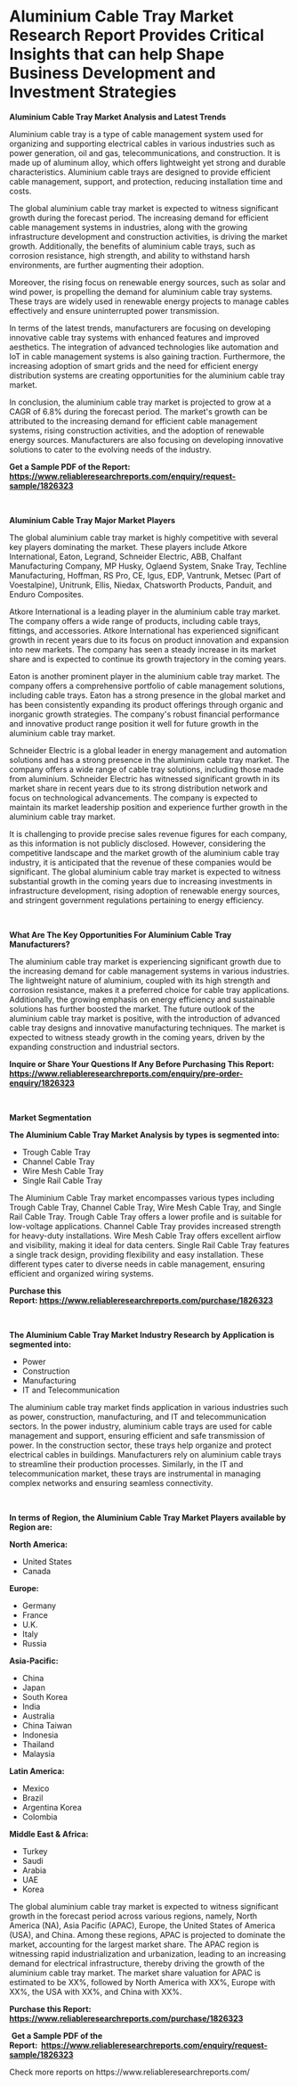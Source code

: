 <p><h1>Aluminium Cable Tray Market Research Report Provides Critical Insights that can help Shape Business Development and Investment Strategies</h1></p><p><strong>Aluminium Cable Tray Market Analysis and Latest Trends</strong></p>
<p><p>Aluminium cable tray is a type of cable management system used for organizing and supporting electrical cables in various industries such as power generation, oil and gas, telecommunications, and construction. It is made up of aluminum alloy, which offers lightweight yet strong and durable characteristics. Aluminium cable trays are designed to provide efficient cable management, support, and protection, reducing installation time and costs.</p><p>The global aluminium cable tray market is expected to witness significant growth during the forecast period. The increasing demand for efficient cable management systems in industries, along with the growing infrastructure development and construction activities, is driving the market growth. Additionally, the benefits of aluminium cable trays, such as corrosion resistance, high strength, and ability to withstand harsh environments, are further augmenting their adoption.</p><p>Moreover, the rising focus on renewable energy sources, such as solar and wind power, is propelling the demand for aluminium cable tray systems. These trays are widely used in renewable energy projects to manage cables effectively and ensure uninterrupted power transmission.</p><p>In terms of the latest trends, manufacturers are focusing on developing innovative cable tray systems with enhanced features and improved aesthetics. The integration of advanced technologies like automation and IoT in cable management systems is also gaining traction. Furthermore, the increasing adoption of smart grids and the need for efficient energy distribution systems are creating opportunities for the aluminium cable tray market.</p><p>In conclusion, the aluminium cable tray market is projected to grow at a CAGR of 6.8% during the forecast period. The market's growth can be attributed to the increasing demand for efficient cable management systems, rising construction activities, and the adoption of renewable energy sources. Manufacturers are also focusing on developing innovative solutions to cater to the evolving needs of the industry.</p></p>
<p><strong>Get a Sample PDF of the Report:&nbsp; <a href="https://www.reliableresearchreports.com/enquiry/request-sample/1826323">https://www.reliableresearchreports.com/enquiry/request-sample/1826323</a></strong></p>
<p>&nbsp;</p>
<p><strong>Aluminium Cable Tray Major Market Players</strong></p>
<p><p>The global aluminium cable tray market is highly competitive with several key players dominating the market. These players include Atkore International, Eaton, Legrand, Schneider Electric, ABB, Chalfant Manufacturing Company, MP Husky, Oglaend System, Snake Tray, Techline Manufacturing, Hoffman, RS Pro, CE, Igus, EDP, Vantrunk, Metsec (Part of Voestalpine), Unitrunk, Ellis, Niedax, Chatsworth Products, Panduit, and Enduro Composites.</p><p>Atkore International is a leading player in the aluminium cable tray market. The company offers a wide range of products, including cable trays, fittings, and accessories. Atkore International has experienced significant growth in recent years due to its focus on product innovation and expansion into new markets. The company has seen a steady increase in its market share and is expected to continue its growth trajectory in the coming years.</p><p>Eaton is another prominent player in the aluminium cable tray market. The company offers a comprehensive portfolio of cable management solutions, including cable trays. Eaton has a strong presence in the global market and has been consistently expanding its product offerings through organic and inorganic growth strategies. The company's robust financial performance and innovative product range position it well for future growth in the aluminium cable tray market.</p><p>Schneider Electric is a global leader in energy management and automation solutions and has a strong presence in the aluminium cable tray market. The company offers a wide range of cable tray solutions, including those made from aluminium. Schneider Electric has witnessed significant growth in its market share in recent years due to its strong distribution network and focus on technological advancements. The company is expected to maintain its market leadership position and experience further growth in the aluminium cable tray market.</p><p>It is challenging to provide precise sales revenue figures for each company, as this information is not publicly disclosed. However, considering the competitive landscape and the market growth of the aluminium cable tray industry, it is anticipated that the revenue of these companies would be significant. The global aluminium cable tray market is expected to witness substantial growth in the coming years due to increasing investments in infrastructure development, rising adoption of renewable energy sources, and stringent government regulations pertaining to energy efficiency.</p></p>
<p>&nbsp;</p>
<p><strong>What Are The Key Opportunities For Aluminium Cable Tray Manufacturers?</strong></p>
<p><p>The aluminium cable tray market is experiencing significant growth due to the increasing demand for cable management systems in various industries. The lightweight nature of aluminium, coupled with its high strength and corrosion resistance, makes it a preferred choice for cable tray applications. Additionally, the growing emphasis on energy efficiency and sustainable solutions has further boosted the market. The future outlook of the aluminium cable tray market is positive, with the introduction of advanced cable tray designs and innovative manufacturing techniques. The market is expected to witness steady growth in the coming years, driven by the expanding construction and industrial sectors.</p></p>
<p><strong>Inquire or Share Your Questions If Any Before Purchasing This Report: <a href="https://www.reliableresearchreports.com/enquiry/pre-order-enquiry/1826323">https://www.reliableresearchreports.com/enquiry/pre-order-enquiry/1826323</a></strong></p>
<p>&nbsp;</p>
<p><strong>Market Segmentation</strong></p>
<p><strong>The Aluminium Cable Tray Market Analysis by types is segmented into:</strong></p>
<p><ul><li>Trough Cable Tray</li><li>Channel Cable Tray</li><li>Wire Mesh Cable Tray</li><li>Single Rail Cable Tray</li></ul></p>
<p><p>The Aluminium Cable Tray market encompasses various types including Trough Cable Tray, Channel Cable Tray, Wire Mesh Cable Tray, and Single Rail Cable Tray. Trough Cable Tray offers a lower profile and is suitable for low-voltage applications. Channel Cable Tray provides increased strength for heavy-duty installations. Wire Mesh Cable Tray offers excellent airflow and visibility, making it ideal for data centers. Single Rail Cable Tray features a single track design, providing flexibility and easy installation. These different types cater to diverse needs in cable management, ensuring efficient and organized wiring systems.</p></p>
<p><strong>Purchase this Report:&nbsp;<a href="https://www.reliableresearchreports.com/purchase/1826323">https://www.reliableresearchreports.com/purchase/1826323</a></strong></p>
<p>&nbsp;</p>
<p><strong>The Aluminium Cable Tray Market Industry Research by Application is segmented into:</strong></p>
<p><ul><li>Power</li><li>Construction</li><li>Manufacturing</li><li>IT and Telecommunication</li></ul></p>
<p><p>The aluminium cable tray market finds application in various industries such as power, construction, manufacturing, and IT and telecommunication sectors. In the power industry, aluminium cable trays are used for cable management and support, ensuring efficient and safe transmission of power. In the construction sector, these trays help organize and protect electrical cables in buildings. Manufacturers rely on aluminium cable trays to streamline their production processes. Similarly, in the IT and telecommunication market, these trays are instrumental in managing complex networks and ensuring seamless connectivity.</p></p>
<p>&nbsp;</p>
<p><strong>In terms of Region, the Aluminium Cable Tray Market Players available by Region are:</strong></p>
<p>
    <p> <strong> North America: </strong>
        <ul>
            <li>United States</li>
            <li>Canada</li>
        </ul>
        </p> 
    <p> <strong> Europe: </strong>
        <ul>
            <li>Germany</li>
            <li>France</li>
            <li>U.K.</li>
            <li>Italy</li>
            <li>Russia</li>
        </ul>
        </p> 
    <p> <strong> Asia-Pacific: </strong>
        <ul>
            <li>China</li>
            <li>Japan</li>
            <li>South Korea</li>
            <li>India</li>
            <li>Australia</li>
            <li>China Taiwan</li>
            <li>Indonesia</li>
            <li>Thailand</li>
            <li>Malaysia</li>
        </ul>
        </p> 
    <p> <strong> Latin America: </strong>
        <ul>
            <li>Mexico</li>
            <li>Brazil</li>
            <li>Argentina Korea</li>
            <li>Colombia</li>
        </ul>
        </p> 
    <p> <strong> Middle East & Africa: </strong>
        <ul>
            <li>Turkey</li>
            <li>Saudi</li>
            <li>Arabia</li>
            <li>UAE</li>
            <li>Korea</li>
        </ul>
    </p>
    </p>
<p><p>The global aluminium cable tray market is expected to witness significant growth in the forecast period across various regions, namely, North America (NA), Asia Pacific (APAC), Europe, the United States of America (USA), and China. Among these regions, APAC is projected to dominate the market, accounting for the largest market share. The APAC region is witnessing rapid industrialization and urbanization, leading to an increasing demand for electrical infrastructure, thereby driving the growth of the aluminium cable tray market. The market share valuation for APAC is estimated to be XX%, followed by North America with XX%, Europe with XX%, the USA with XX%, and China with XX%.</p></p>
<p><strong>Purchase this Report: <a href="https://www.reliableresearchreports.com/purchase/1826323">https://www.reliableresearchreports.com/purchase/1826323</a></strong></p>
<p>&nbsp;<strong>Get a Sample PDF of the Report:&nbsp;&nbsp;<a href="https://www.reliableresearchreports.com/enquiry/request-sample/1826323">https://www.reliableresearchreports.com/enquiry/request-sample/1826323</a></strong></p>
<p><strong></strong></p>
<p>Check more reports on https://www.reliableresearchreports.com/</p>